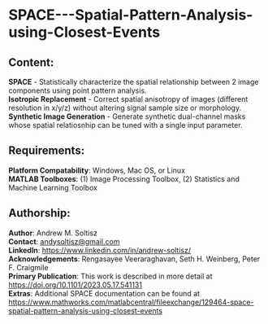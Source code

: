 # SPACE---Spatial-Pattern-Analysis-using-Closest-Events

## Content: 
**SPACE** - Statistically characterize the spatial relationship between 2 image components using point pattern analysis.  
**Isotropic Replacement** - Correct spatial anisotropy of images (different resolution in x/y/z) without altering signal sample size or morphology.  
**Synthetic Image Generation** - Generate synthetic dual-channel masks whose spatial relatiosnhip can be tuned with a single input parameter.  

## Requirements:  
**Platform Compatability**: Windows, Mac OS, or Linux  
**MATLAB Toolboxes**: (1) Image Processing Toolbox, (2) Statistics and Machine Learning Toolbox  

## Authorship:  
**Author**: Andrew M. Soltisz  
**Contact**: andysoltisz@gmail.com  
**LinkedIn**: https://www.linkedin.com/in/andrew-soltisz/  
**Acknowledgements**: Rengasayee Veeraraghavan, Seth H. Weinberg, Peter F. Craigmile  
**Primary Publication**: This work is described in more detail at https://doi.org/10.1101/2023.05.17.541131   
**Extras**: Additional SPACE documentation can be found at https://www.mathworks.com/matlabcentral/fileexchange/129464-space-spatial-pattern-analysis-using-closest-events
